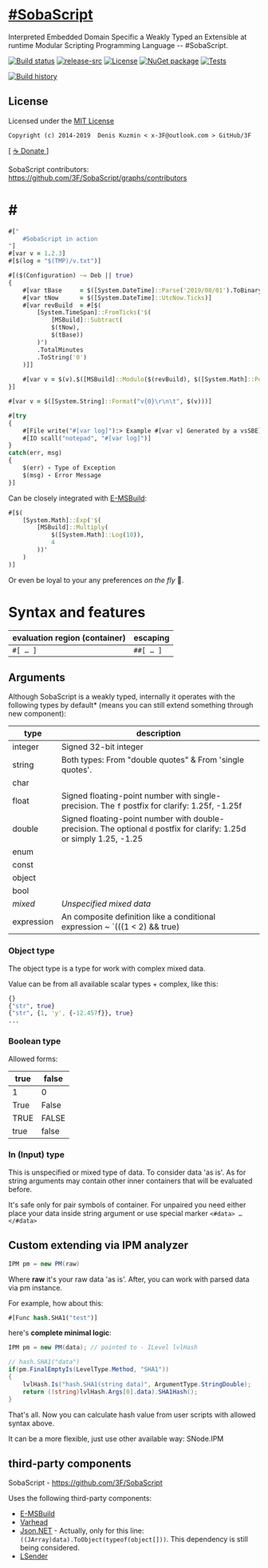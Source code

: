 # [#SobaScript](https://github.com/3F/SobaScript)

Interpreted Embedded Domain Specific a Weakly Typed an Extensible at runtime Modular Scripting Programming Language -- #SobaScript.

[![Build status](https://ci.appveyor.com/api/projects/status/sobascript/branch/master?svg=true)](https://ci.appveyor.com/project/3Fs/sobascript/branch/master)
[![release-src](https://img.shields.io/github/release/3F/SobaScript.svg)](https://github.com/3F/SobaScript/releases/latest)
[![License](https://img.shields.io/badge/License-MIT-74A5C2.svg)](https://github.com/3F/SobaScript/blob/master/License.txt)
[![NuGet package](https://img.shields.io/nuget/v/SobaScript.svg)](https://www.nuget.org/packages/SobaScript/)
[![Tests](https://img.shields.io/appveyor/tests/3Fs/sobascript/master.svg)](https://ci.appveyor.com/project/3Fs/sobascript/build/tests)

[![Build history](https://buildstats.info/appveyor/chart/3Fs/sobascript?buildCount=20&includeBuildsFromPullRequest=true&showStats=true)](https://ci.appveyor.com/project/3Fs/sobascript/history)

## License

Licensed under the [MIT License](https://github.com/3F/SobaScript/blob/master/License.txt)

```
Copyright (c) 2014-2019  Denis Kuzmin < x-3F@outlook.com > GitHub/3F
```

[ [ ☕ Donate ](https://3F.github.com/Donation/) ]

SobaScript contributors: https://github.com/3F/SobaScript/graphs/contributors

# # #

```clojure
#["
    #SobaScript in action
"]
#[var v = 1.2.3]
#[$(log = "$(TMP)/v.txt")]

#[($(Configuration) ~= Deb || true)
{
    #[var tBase     = $([System.DateTime]::Parse('2019/08/01').ToBinary())]
    #[var tNow      = $([System.DateTime]::UtcNow.Ticks)]
    #[var revBuild  = #[$(
        [System.TimeSpan]::FromTicks('$(
            [MSBuild]::Subtract(
            $(tNow), 
            $(tBase))
        )')
        .TotalMinutes
        .ToString('0')
    )]]
    
    #[var v = $(v).$([MSBuild]::Modulo($(revBuild), $([System.Math]::Pow(2, 14))))]
}]

#[var v = $([System.String]::Format("v{0}\r\n\t", $(v)))]

#[try
{ 
    #[File write("#[var log]"):> Example #[var v] Generated by a vsSBE]
    #[IO scall("notepad", "#[var log]")]
}
catch(err, msg)
{
    $(err) - Type of Exception
    $(msg) - Error Message
}]
```

Can be closely integrated with [E-MSBuild](https://github.com/3F/E-MSBuild):

```clojure
#[$(
    [System.Math]::Exp('$(
        [MSBuild]::Multiply(
            $([System.Math]::Log(10)), 
            4
        ))'
    )
)]
```

Or even be loyal to your any preferences *on the fly* 🔧.


# Syntax and features

evaluation region (container)   | escaping
--------------------------------|--------------
`#[ … ]`                        | `##[ … ]`


## Arguments

Although SobaScript is a weakly typed, internally it operates with the following types by default* (means you can still extend something through new component):

type       | description
-----------|------------
integer    | Signed 32-bit integer
string     | Both types: From "double quotes" & From 'single quotes'.
char       | 
float      | Signed floating-point number with single-precision. The `f` postfix for clarify: 1.25f, -1.25f
double     | Signed floating-point number with double-precision. The optional `d` postfix for clarify: 1.25d or simply 1.25, -1.25
enum       |
const      |
object     | 
bool       |
*mixed*    | *Unspecified mixed data*
expression | An composite definition like a conditional expression ~ `(((1 < 2) && true) || $(debug) != "r200")` and so on.

### Object type

The object type is a type for work with complex mixed data.

Value can be from all available scalar types + complex, like this:

```clojure
{}
{"str", true}
{"str", {1, 'y', {-12.457f}}, true}
...
```

### Boolean type

Allowed forms:

true  | false
------|-------
1     | 0
True  | False
TRUE  | FALSE
true  | false

### In (Input) type

This is unspecified or mixed type of data. To consider data 'as is'. As for string arguments may contain other inner containers that will be evaluated before.

It's safe only for pair symbols of container. For unpaired you need either place your data inside string argument or use special marker `<#data> … </#data>`

## Custom extending via IPM analyzer

```csharp
IPM pm = new PM(raw)
```

Where **raw** it's your raw data 'as is'. After, you can work with parsed data via pm instance.

For example, how about this:

```clojure
#[Func hash.SHA1("test")]
```

here's **complete minimal logic**:

```csharp
IPM pm = new PM(data); // pointed to - ILevel lvlHash
```

```csharp
// hash.SHA1("data")
if(pm.FinalEmptyIs(LevelType.Method, "SHA1"))
{
    lvlHash.Is("hash.SHA1(string data)", ArgumentType.StringDouble);
    return ((string)lvlHash.Args[0].data).SHA1Hash();
}
```

That's all. Now you can calculate hash value from user scripts with allowed syntax above.

It can be a more flexible, just use other available way: SNode.IPM

## third-party components

SobaScript - https://github.com/3F/SobaScript

Uses the following third-party components:

* [E-MSBuild](https://github.com/3F/E-MSBuild)
* [Varhead](https://github.com/3F/Varhead)
* [Json.NET](https://github.com/JamesNK/Newtonsoft.Json) - Actually, only for this line: `((JArray)data).ToObject(typeof(object[]))`. This dependency is still being considered.
* [LSender](https://github.com/3F/LSender)
